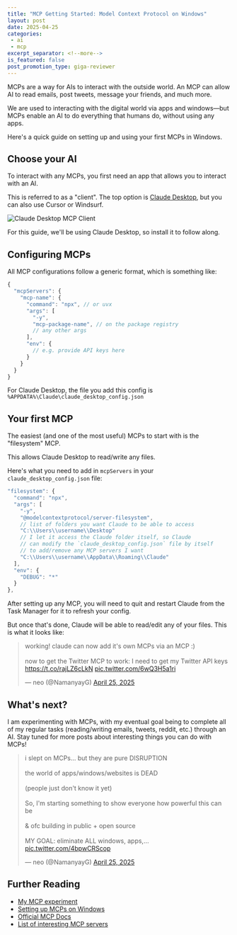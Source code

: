 ```yaml
---
title: "MCP Getting Started: Model Context Protocol on Windows"
layout: post
date: 2025-04-25
categories:
 - ai
 - mcp
excerpt_separator: <!--more-->
is_featured: false
post_promotion_type: giga-reviewer
---
```


MCPs are a way for AIs to interact with the outside world. An MCP can allow AI to read emails, post tweets, message your friends, and much more.

We are used to interacting with the digital world via apps and windows&mdash;but MCPs enable an AI to do everything that humans do, without using any apps. 

Here's a quick guide on setting up and using your first MCPs in Windows.

<!--more-->

## Choose your AI

To interact with any MCPs, you first need an app that allows you to interact with an AI.

This is referred to as a "client". The top option is [Claude Desktop](https://claude.ai/download), but you can also use Cursor or Windsurf.

<img src="{{ '/assets/claude-desktop.jpg' | relative_url }}" alt="Claude Desktop MCP Client">

For this guide, we'll be using Claude Desktop, so install it to follow along.

## Configuring MCPs

All MCP configurations follow a generic format, which is something like:

```js
{
  "mcpServers": {
    "mcp-name": {
      "command": "npx", // or uvx
      "args": [
        "-y",
        "mcp-package-name", // on the package registry
        // any other args
      ],
      "env": {
        // e.g. provide API keys here
      }
    }
  }
}
```

For Claude Desktop, the file you add this config is `%APPDATA%\Claude\claude_desktop_config.json`

## Your first MCP

The easiest (and one of the most useful) MCPs to start with is the "filesystem" MCP.

This allows Claude Desktop to read/write any files.

Here's what you need to add in `mcpServers` in your `claude_desktop_config.json` file:

```js
"filesystem": {
  "command": "npx",
  "args": [
    "-y",
    "@modelcontextprotocol/server-filesystem",
    // list of folders you want Claude to be able to access
    "C:\\Users\\username\\Desktop"
    // I let it access the Claude folder itself, so Claude
    // can modify the `claude_desktop_config.json` file by itself
    // to add/remove any MCP servers I want
    "C:\\Users\\username\\AppData\\Roaming\\Claude"
  ],
  "env": {
    "DEBUG": "*"
  }
},
```

After setting up any MCP, you will need to quit and restart Claude from the Task Manager for it to refresh your config.

But once that's done, Claude will be able to read/edit any of your files. This is what it looks like:

<blockquote class="twitter-tweet"><p lang="en" dir="ltr">working! claude can now add it&#39;s own MCPs via an MCP :)<br><br>now to get the Twitter MCP to work: I need to get my Twitter API keys <a href="https://t.co/rajLZ6cLkN">https://t.co/rajLZ6cLkN</a> <a href="https://t.co/6wQ3H5a1ri">pic.twitter.com/6wQ3H5a1ri</a></p>&mdash; neo (@NamanyayG) <a href="https://twitter.com/NamanyayG/status/1915807186254496220?ref_src=twsrc%5Etfw">April 25, 2025</a></blockquote> <script async src="https://platform.twitter.com/widgets.js" charset="utf-8"></script> 

## What's next?

I am experimenting with MCPs, with my eventual goal being to complete all of my regular tasks (reading/writing emails, tweets, reddit, etc.) through an AI. Stay tuned for more posts about interesting things you can do with MCPs! 

<blockquote class="twitter-tweet"><p lang="en" dir="ltr">i slept on MCPs... but they are pure DISRUPTION<br><br>the world of apps/windows/websites is DEAD <br><br>(people just don&#39;t know it yet)<br><br>So, I&#39;m starting something to show everyone how powerful this can be<br><br>&amp; ofc building in public + open source<br><br>MY GOAL: eliminate ALL windows, apps,… <a href="https://t.co/4bpwCRScop">pic.twitter.com/4bpwCRScop</a></p>&mdash; neo (@NamanyayG) <a href="https://twitter.com/NamanyayG/status/1915796892409045351?ref_src=twsrc%5Etfw">April 25, 2025</a></blockquote> <script async src="https://platform.twitter.com/widgets.js" charset="utf-8"></script> 

## Further Reading

* [My MCP experiment](https://x.com/NamanyayG/status/1915796892409045351)
* [Setting up MCPs on Windows](https://gist.github.com/feveromo/7a340d7795fca1ccd535a5802b976e1f)
* [Official MCP Docs](https://modelcontextprotocol.io/quickstart/user)
* [List of interesting MCP servers](https://modelcontextprotocol.io/quickstart/user)